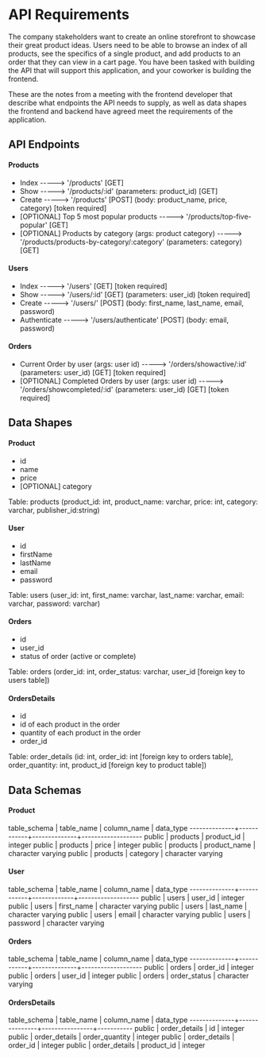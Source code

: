 # API Requirements
The company stakeholders want to create an online storefront to showcase their great product ideas. Users need to be able to browse an index of all products, see the specifics of a single product, and add products to an order that they can view in a cart page. You have been tasked with building the API that will support this application, and your coworker is building the frontend.

These are the notes from a meeting with the frontend developer that describe what endpoints the API needs to supply, as well as data shapes the frontend and backend have agreed meet the requirements of the application. 

## API Endpoints
#### Products
- Index ----->   '/products' [GET] 
- Show ----->    '/products/:id' (parameters: product_id) [GET] 
- Create -----> '/products' [POST] (body: product_name, price, category) [token required]
- [OPTIONAL] Top 5 most popular products -----> '/products/top-five-popular' [GET]
- [OPTIONAL] Products by category (args: product category) -----> '/products/products-by-category/:category' (parameters: category)[GET]

#### Users
- Index ----->   '/users' [GET] [token required]
- Show ----->   '/users/:id' [GET] (parameters: user_id) [token required]
- Create ----->   '/users/' [POST] (body: first_name, last_name, email, password)
- Authenticate ----->  '/users/authenticate' [POST] (body: email, password)

#### Orders
- Current Order by user (args: user id) -----> '/orders/showactive/:id' (parameters: user_id) [GET] [token required]
- [OPTIONAL] Completed Orders by user (args: user id) -----> '/orders/showcompleted/:id' (parameters: user_id) [GET] [token required]

## Data Shapes
#### Product
-  id
- name
- price
- [OPTIONAL] category    

Table: products (product_id: int, product_name: varchar, price: int, category: varchar, publisher_id:string)

#### User
- id
- firstName
- lastName
- email
- password

Table: users (user_id: int, first_name: varchar, last_name: varchar, email: varchar, password: varchar)

#### Orders
- id
- user_id
- status of order (active or complete)

Table: orders (order_id: int, order_status: varchar, user_id [foreign key to users table])

#### OrdersDetails
- id
- id of each product in the order
- quantity of each product in the order
- order_id 

Table: order_details (id: int, order_id: int [foreign key to orders table], order_quantity: int, product_id [foreign key to product table])


## Data Schemas
#### Product

 table_schema | table_name | column_name  |     data_type
--------------+------------+--------------+-------------------
 public       | products   | product_id   | integer
 public       | products   | price        | integer
 public       | products   | product_name | character varying
 public       | products   | category     | character varying

#### User

 table_schema | table_name | column_name |     data_type
--------------+------------+-------------+-------------------
 public       | users      | user_id     | integer
 public       | users      | first_name  | character varying
 public       | users      | last_name   | character varying
 public       | users      | email       | character varying
 public       | users      | password    | character varying

#### Orders

 table_schema | table_name | column_name  |     data_type
--------------+------------+--------------+-------------------
 public       | orders     | order_id     | integer
 public       | orders     | user_id      | integer
 public       | orders     | order_status | character varying

#### OrdersDetails

 table_schema |  table_name   |  column_name   | data_type
--------------+---------------+----------------+-----------
 public       | order_details | id             | integer
 public       | order_details | order_quantity | integer
 public       | order_details | order_id       | integer
 public       | order_details | product_id     | integer
